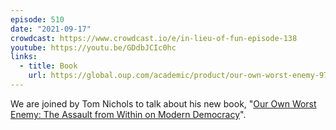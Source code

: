 ```yaml
---
episode: 510
date: "2021-09-17"
crowdcast: https://www.crowdcast.io/e/in-lieu-of-fun-episode-138
youtube: https://youtu.be/GDdbJCIc0hc
links:
  - title: Book
    url: https://global.oup.com/academic/product/our-own-worst-enemy-9780197518878
---
```

We are joined by Tom Nichols to talk about his new book, "[Our Own Worst Enemy: The Assault from Within on Modern Democracy][book]".

[book]: https://global.oup.com/academic/product/our-own-worst-enemy-9780197518878
